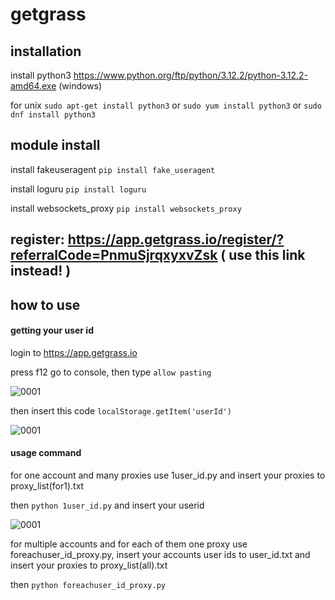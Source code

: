 # getgrass
## installation
install python3
https://www.python.org/ftp/python/3.12.2/python-3.12.2-amd64.exe (windows)

for unix ```sudo apt-get install python3``` or ```sudo yum install python3``` or ```sudo dnf install python3```
## module install 
install fakeuseragent
```pip install fake_useragent```

install loguru
```pip install loguru```

install websockets_proxy
```pip install websockets_proxy```

## register: https://app.getgrass.io/register/?referralCode=PnmuSjrqxyxvZsk ( use this link instead! )

## how to use

#### getting your user id

login to https://app.getgrass.io

press f12 go to console, then type ```allow pasting```

![0001](https://github.com/im-hanzou/getgrass_bot/blob/main/pasting.JPG)

then insert this code
```localStorage.getItem('userId')```

![0001](https://github.com/im-hanzou/getgrass_bot/blob/main/userid.JPG)

#### usage command
for one account and many proxies use 1user_id.py and insert your proxies to proxy_list(for1).txt

then ```python 1user_id.py``` and insert your userid

![0001](https://github.com/im-hanzou/getgrass_bot/blob/main/insert.JPG)

for multiple accounts and for each of them one proxy use foreachuser_id_proxy.py, insert your accounts user ids to user_id.txt and insert your proxies to proxy_list(all).txt

then ```python foreachuser_id_proxy.py ```


